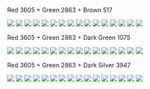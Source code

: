 
Red 3605 + Green 2863 + Brown 517

![](xmas_red(3605)_green(2863)_DarkBrown(517)_Run0.svg)
![](xmas_red(3605)_green(2863)_DarkBrown(517)_Run1.svg)
![](xmas_red(3605)_green(2863)_DarkBrown(517)_Run2.svg)
![](xmas_red(3605)_green(2863)_DarkBrown(517)_Run3.svg)
![](xmas_red(3605)_green(2863)_DarkBrown(517)_Run4.svg)
![](xmas_red(3605)_green(2863)_DarkBrown(517)_Run5.svg)
![](xmas_red(3605)_green(2863)_DarkBrown(517)_Run6.svg)
![](xmas_red(3605)_green(2863)_DarkBrown(517)_Run7.svg)
![](xmas_red(3605)_green(2863)_DarkBrown(517)_Run8.svg)
![](xmas_red(3605)_green(2863)_DarkBrown(517)_Run9.svg)
![](xmas_red(3605)_green(2863)_DarkBrown(517)_Run10.svg)
![](xmas_red(3605)_green(2863)_DarkBrown(517)_Run11.svg)
![](xmas_red(3605)_green(2863)_DarkBrown(517)_Run12.svg)
![](xmas_red(3605)_green(2863)_DarkBrown(517)_Run13.svg)
![](xmas_red(3605)_green(2863)_DarkBrown(517)_Run14.svg)
![](xmas_red(3605)_green(2863)_DarkBrown(517)_Run15.svg)


Red 3605 + Green 2863 + Dark Green 1075

![](xmas_red(3605)_green(2863)_DarkGreen(1075)_Run0.svg)
![](xmas_red(3605)_green(2863)_DarkGreen(1075)_Run1.svg)
![](xmas_red(3605)_green(2863)_DarkGreen(1075)_Run2.svg)
![](xmas_red(3605)_green(2863)_DarkGreen(1075)_Run3.svg)
![](xmas_red(3605)_green(2863)_DarkGreen(1075)_Run4.svg)
![](xmas_red(3605)_green(2863)_DarkGreen(1075)_Run5.svg)
![](xmas_red(3605)_green(2863)_DarkGreen(1075)_Run6.svg)
![](xmas_red(3605)_green(2863)_DarkGreen(1075)_Run7.svg)
![](xmas_red(3605)_green(2863)_DarkGreen(1075)_Run8.svg)
![](xmas_red(3605)_green(2863)_DarkGreen(1075)_Run9.svg)
![](xmas_red(3605)_green(2863)_DarkGreen(1075)_Run10.svg)
![](xmas_red(3605)_green(2863)_DarkGreen(1075)_Run11.svg)
![](xmas_red(3605)_green(2863)_DarkGreen(1075)_Run12.svg)
![](xmas_red(3605)_green(2863)_DarkGreen(1075)_Run13.svg)
![](xmas_red(3605)_green(2863)_DarkGreen(1075)_Run14.svg)
![](xmas_red(3605)_green(2863)_DarkGreen(1075)_Run15.svg)


Red 3605 + Green 2863 + Dark Silver 3947

![](xmas_red(3605)_green(2863)_DarkGrey(3947)_Run0.svg)
![](xmas_red(3605)_green(2863)_DarkGrey(3947)_Run1.svg)
![](xmas_red(3605)_green(2863)_DarkGrey(3947)_Run2.svg)
![](xmas_red(3605)_green(2863)_DarkGrey(3947)_Run3.svg)
![](xmas_red(3605)_green(2863)_DarkGrey(3947)_Run4.svg)
![](xmas_red(3605)_green(2863)_DarkGrey(3947)_Run5.svg)
![](xmas_red(3605)_green(2863)_DarkGrey(3947)_Run6.svg)
![](xmas_red(3605)_green(2863)_DarkGrey(3947)_Run7.svg)
![](xmas_red(3605)_green(2863)_DarkGrey(3947)_Run8.svg)
![](xmas_red(3605)_green(2863)_DarkGrey(3947)_Run9.svg)
![](xmas_red(3605)_green(2863)_DarkGrey(3947)_Run10.svg)
![](xmas_red(3605)_green(2863)_DarkGrey(3947)_Run11.svg)
![](xmas_red(3605)_green(2863)_DarkGrey(3947)_Run12.svg)
![](xmas_red(3605)_green(2863)_DarkGrey(3947)_Run13.svg)
![](xmas_red(3605)_green(2863)_DarkGrey(3947)_Run14.svg)
![](xmas_red(3605)_green(2863)_DarkGrey(3947)_Run15.svg)
